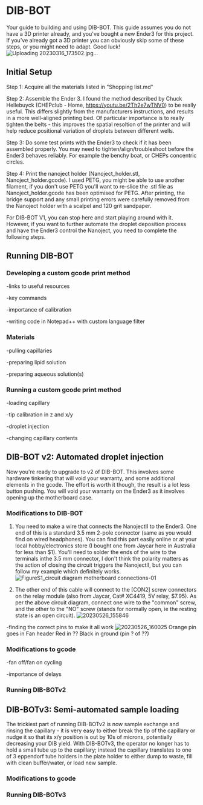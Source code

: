 # DIB-BOT
Your guide to building and using DIB-BOT. This guide assumes you do not have a 3D printer already, and you've bought a new Ender3 for this project. If you've already got a 3D printer you can obviously skip some of these steps, or you might need to adapt. Good luck!
![Uploading 20230316_173502.jpg…]()

## Initial Setup
Step 1:
Acquire all the materials listed in "Shopping list.md"

Step 2:
Assemble the Ender 3. I found the method described by Chuck Hellebuyck (CHEPclub - Home, https://youtu.be/2Th2e7wTNV0) to be really useful. This differs slightly from the manufacturers instructions, and results in a more well-aligned printing bed. Of particular importance is to really tighten the belts - this improves the spatial resoltion of the printer and will help reduce positional variation of droplets between different wells.

Step 3: 
Do some test prints with the Ender3 to check if it has been assembled properly. You may need to tighten/align/troubleshoot before the Ender3 behaves reliably. For example the benchy boat, or CHEPs concentric circles.

Step 4: 
Print the nanoject holder (Nanoject_holder.stl, Nanoject_holder.gcode). I used PETG, you might be able to use another filament, if you don't use PETG you'll want to re-slice the .stl file as Nanoject_holder.gcode has been optimised for PETG. After printing, the bridge support and any small printing errors were carefully removed from the Nanoject holder with a scalpel and 120 grit sandpaper.

For DIB-BOT V1, you can stop here and start playing around with it. However, if you want to further automate the droplet deposition process and have the Ender3 control the Nanoject, you need to complete the following steps.

## Running DIB-BOT

### Developing a custom gcode print method

-links to useful resources

-key commands

-importance of calibration

-writing code in Notepad++ with custom language filter

### Materials

-pulling capillaries

-preparing lipid solution

-preparing aqueous solution(s)

### Running a custom gcode print method

-loading capillary

-tip calibration in z and x/y

-droplet injection

-changing capillary contents

## DIB-BOT v2: Automated droplet injection

Now you're ready to upgrade to v2 of DIB-BOT. This involves some hardware tinkering that will void your warranty, and some additional elements in the gcode. The effort is worth it though, the result is a lot less button pushing. You will void your warranty on the Ender3 as it involves opening up the motherboard case.

### Modifications to DIB-BOT

1. You need to make a wire that connects the NanojectII to the Ender3. One end of this is a standard 3.5 mm 2-pole connector (same as you would find on  wired headphones). You can find this part easily online or at your local hobby/electronics store (I bought one from Jaycar here in Australia for less than $1). You'll need to solder the ends of the wire to the terminals inthe 3.5 mm connector, I don't think the polarity matters as the action of closing the circuit triggers the NanojectII, but you can follow my example which definitely works.
![FigureS1_circuit diagram motherboard connections-01](https://github.com/AFMason/DIB-BOT/assets/128661321/17172c1b-d2c9-4d4f-a399-a762b29b1975)

2. The other end of this cable will connect to the [CON2] screw connectors on the relay module (also from Jaycar, Cat# XC4419, 5V relay, $7.95). As per the above circuit diagram, connect one wire to the "common" screw, and the other to the "NO" screw (stands for normally open, ie the resting state is an open circuit).
![20230526_155846](https://github.com/AFMason/DIB-BOT/assets/128661321/dac3b652-3562-4d4e-b5a0-23ac1ca1b566)



-finding the correct pins to make it all work
![20230526_160025](https://github.com/AFMason/DIB-BOT/assets/128661321/c862c96c-70e1-4dea-b7c3-f70e3169f6f9)
Orange pin goes in Fan header
Red in ??
Black in ground (pin ? of ??)




### Modifications to gcode

-fan off/fan on cycling

-importance of delays

### Running DIB-BOTv2

## DIB-BOTv3: Semi-automated sample loading

The trickiest part of running DIB-BOTv2 is now sample exchange and rinsing the capillary - it is very easy to either break the tip of the capillary or nudge it so that its x/y position is out by 10s of microns, potentially decreasing your DIB yield. With DIB-BOTv3, the operator no longer has to hold a small tube up to the capillary; instead the capillary translates to one of 3 eppendorf tube holders in the plate holder to either dump to waste, fill with clean buffer/water, or load new sample.

### Modifications to gcode

### Running DIB-BOTv3
